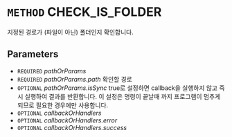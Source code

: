 # `METHOD` CHECK_IS_FOLDER
지정된 경로가 (파일이 아닌) 폴더인지 확인합니다.

## Parameters
* `REQUIRED` *pathOrParams*
* `REQUIRED` *pathOrParams.path* 확인할 경로
* `OPTIONAL` *pathOrParams.isSync* true로 설정하면 callback을 실행하지 않고 즉시 실행하여 결과를 반환합니다. 이 설정은 명령이 끝날때 까지 프로그램이 멈추게 되므로 필요한 경우에만 사용합니다.
* `OPTIONAL` *callbackOrHandlers*
* `OPTIONAL` *callbackOrHandlers.error*
* `OPTIONAL` *callbackOrHandlers.success*
